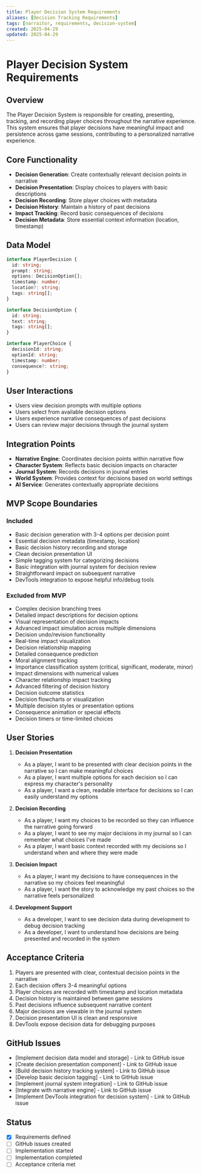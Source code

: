 ```yaml
---
title: Player Decision System Requirements
aliases: [Decision Tracking Requirements]
tags: [narraitor, requirements, decision-system]
created: 2025-04-29
updated: 2025-04-29
---
```


# Player Decision System Requirements

## Overview
The Player Decision System is responsible for creating, presenting, tracking, and recording player choices throughout the narrative experience. This system ensures that player decisions have meaningful impact and persistence across game sessions, contributing to a personalized narrative experience.

## Core Functionality
- **Decision Generation**: Create contextually relevant decision points in narrative
- **Decision Presentation**: Display choices to players with basic descriptions
- **Decision Recording**: Store player choices with metadata
- **Decision History**: Maintain a history of past decisions
- **Impact Tracking**: Record basic consequences of decisions
- **Decision Metadata**: Store essential context information (location, timestamp)

## Data Model

```typescript
interface PlayerDecision {
  id: string;
  prompt: string;
  options: DecisionOption[];
  timestamp: number;
  location?: string;
  tags: string[];
}

interface DecisionOption {
  id: string;
  text: string;
  tags: string[];
}

interface PlayerChoice {
  decisionId: string;
  optionId: string;
  timestamp: number;
  consequence?: string;
}
```

## User Interactions
- Users view decision prompts with multiple options
- Users select from available decision options
- Users experience narrative consequences of past decisions
- Users can review major decisions through the journal system

## Integration Points
- **Narrative Engine**: Coordinates decision points within narrative flow
- **Character System**: Reflects basic decision impacts on character
- **Journal System**: Records decisions in journal entries
- **World System**: Provides context for decisions based on world settings
- **AI Service**: Generates contextually appropriate decisions

## MVP Scope Boundaries

### Included
- Basic decision generation with 3-4 options per decision point
- Essential decision metadata (timestamp, location)
- Basic decision history recording and storage
- Clean decision presentation UI
- Simple tagging system for categorizing decisions
- Basic integration with journal system for decision review
- Straightforward impact on subsequent narrative
- DevTools integration to expose helpful info/debug tools

### Excluded from MVP
- Complex decision branching trees
- Detailed impact descriptions for decision options
- Visual representation of decision impacts
- Advanced impact simulation across multiple dimensions
- Decision undo/revision functionality
- Real-time impact visualization
- Decision relationship mapping
- Detailed consequence prediction
- Moral alignment tracking
- Importance classification system (critical, significant, moderate, minor)
- Impact dimensions with numerical values
- Character relationship impact tracking
- Advanced filtering of decision history
- Decision outcome statistics
- Decision flowcharts or visualization
- Multiple decision styles or presentation options
- Consequence animation or special effects
- Decision timers or time-limited choices

## User Stories

1. **Decision Presentation**
   - As a player, I want to be presented with clear decision points in the narrative so I can make meaningful choices
   - As a player, I want multiple options for each decision so I can express my character's personality
   - As a player, I want a clean, readable interface for decisions so I can easily understand my options

2. **Decision Recording**
   - As a player, I want my choices to be recorded so they can influence the narrative going forward
   - As a player, I want to see my major decisions in my journal so I can remember what choices I've made
   - As a player, I want basic context recorded with my decisions so I understand when and where they were made

3. **Decision Impact**
   - As a player, I want my decisions to have consequences in the narrative so my choices feel meaningful
   - As a player, I want the story to acknowledge my past choices so the narrative feels personalized

4. **Development Support**
   - As a developer, I want to see decision data during development to debug decision tracking
   - As a developer, I want to understand how decisions are being presented and recorded in the system

## Acceptance Criteria
1. Players are presented with clear, contextual decision points in the narrative
2. Each decision offers 3-4 meaningful options
3. Player choices are recorded with timestamp and location metadata
4. Decision history is maintained between game sessions
5. Past decisions influence subsequent narrative content
6. Major decisions are viewable in the journal system
7. Decision presentation UI is clean and responsive
8. DevTools expose decision data for debugging purposes

## GitHub Issues
- [Implement decision data model and storage] - Link to GitHub issue
- [Create decision presentation component] - Link to GitHub issue
- [Build decision history tracking system] - Link to GitHub issue
- [Develop basic decision tagging] - Link to GitHub issue
- [Implement journal system integration] - Link to GitHub issue
- [Integrate with narrative engine] - Link to GitHub issue
- [Implement DevTools integration for decision system] - Link to GitHub issue

## Status
- [x] Requirements defined
- [ ] GitHub issues created
- [ ] Implementation started
- [ ] Implementation completed
- [ ] Acceptance criteria met
